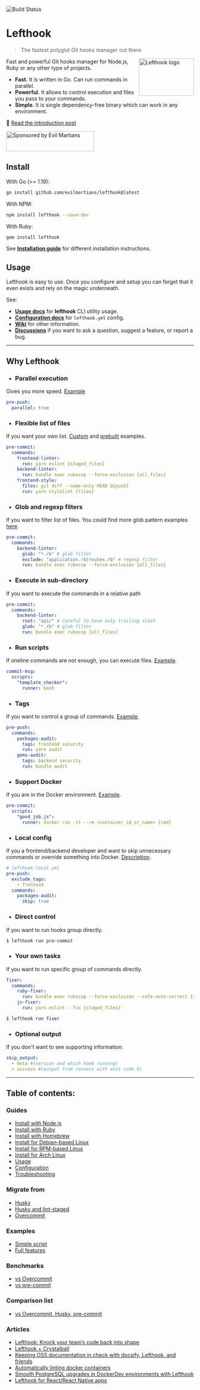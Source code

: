 
![Build Status](https://github.com/evilmartians/lefthook/actions/workflows/test.yml/badge.svg?branch=master)

# Lefthook

> The fastest polyglot Git hooks manager out there

<img align="right" width="147" height="100" title="Lefthook logo"
     src="./logo_sign.svg">

Fast and powerful Git hooks manager for Node.js, Ruby or any other type of projects.

* **Fast.** It is written in Go. Can run commands in parallel.
* **Powerful.** It allows to control execution and files you pass to your commands.
* **Simple.** It is single dependency-free binary which can work in any environment.

📖 [Read the introduction post](https://evilmartians.com/chronicles/lefthook-knock-your-teams-code-back-into-shape?utm_source=lefthook)

<a href="https://evilmartians.com/?utm_source=lefthook">
<img src="https://evilmartians.com/badges/sponsored-by-evil-martians.svg" alt="Sponsored by Evil Martians" width="236" height="54"></a>

## Install

With Go (>= 1.19):

```bash
go install github.com/evilmartians/lefthook@latest
```

With NPM:

```bash
npm install lefthook --save-dev
```

With Ruby:

```bash
gem install lefthook
```

See **[Installation guide](./docs/install.md)** for different installation instructions.

## Usage

Lefthook is easy to use. Once you configure and setup you can forget that it even exists and rely on the magic underneath.

See:

- [**Usage docs**](./docs/usage.md) for **lefthook** CLI utility usage.
- [**Configuration docs**](./docs/configuration.md) for `lefthook.yml` config.
- [**Wiki**](https://github.com/evilmartians/lefthook/wiki) for other information.
- [**Discussions**](https://github.com/evilmartians/lefthook/discussions) if you want to ask a question, suggest a feature, or report a bug.

***

## Why Lefthook

* ### **Parallel execution**
Gives you more speed. [Example](./docs/full_guide.md#parallel-execution)

```yml
pre-push:
  parallel: true
```

* ### **Flexible list of files**
If you want your own list. [Custom](./docs/full_guide.md#custom-file-list) and [prebuilt](./docs/full_guide.md#select-specific-file-groups) examples.

```yml
pre-commit:
  commands:
    frontend-linter:
      run: yarn eslint {staged_files}
    backend-linter:
      run: bundle exec rubocop --force-exclusion {all_files}
    frontend-style:
      files: git diff --name-only HEAD @{push}
      run: yarn stylelint {files}
```

* ### **Glob and regexp filters**
If you want to filter list of files. You could find more glob pattern examples [here](https://github.com/gobwas/glob#example).

```yml
pre-commit:
  commands:
    backend-linter:
      glob: "*.rb" # glob filter
      exclude: "application.rb|routes.rb" # regexp filter
      run: bundle exec rubocop --force-exclusion {all_files}
```

* ### **Execute in sub-directory**
If you want to execute the commands in a relative path

```yml
pre-commit:
  commands:
    backend-linter:
      root: "api/" # Careful to have only trailing slash
      glob: "*.rb" # glob filter
      run: bundle exec rubocop {all_files}
```

* ### **Run scripts**

If oneline commands are not enough, you can execute files. [Example](./docs/full_guide.md#bash-script-example).

```yml
commit-msg:
  scripts:
    "template_checker":
      runner: bash
```

* ### **Tags**
If you want to control a group of commands. [Example](./docs/full_guide.md#skipping-commands-by-tags).

```yml
pre-push:
  commands:
    packages-audit:
      tags: frontend security
      run: yarn audit
    gems-audit:
      tags: backend security
      run: bundle audit
```

* ### **Support Docker**

If you are in the Docker environment. [Example](./docs/full_guide.md#referencing-commands-from-lefthookyml).

```yml
pre-commit:
  scripts:
    "good_job.js":
      runner: docker run -it --rm <container_id_or_name> {cmd}
```

* ### **Local config**

If you a frontend/backend developer and want to skip unnecessary commands or override something into Docker. [Description](./docs/full_guide.md#local-config).

```yml
# lefthook-local.yml
pre-push:
  exclude_tags:
    - frontend
  commands:
    packages-audit:
      skip: true
```

* ### **Direct control**

If you want to run hooks group directly.

```bash
$ lefthook run pre-commit
```

* ### **Your own tasks**

If you want to run specific group of commands directly.

```yml
fixer:
  commands:
    ruby-fixer:
      run: bundle exec rubocop --force-exclusion --safe-auto-correct {staged_files}
    js-fixer:
      run: yarn eslint --fix {staged_files}
```
```bash
$ lefthook run fixer
```

* ### **Optional output**
If you don't want to see supporting information:
```yml
skip_output:
  - meta #(version and which hook running)
  - success #(output from runners with exit code 0)
```

---

## Table of contents:

### Guides

* [Install with Node.js](./docs/install.md#node)
* [Install with Ruby](./docs/install.md#ruby)
* [Install with Homebrew](./docs/install.md#homebrew)
* [Install for Debian-based Linux](./docs/install.md#deb)
* [Install for RPM-based Linux](./docs/install.md#rpm)
* [Install for Arch Linux](./docs/install.md#arch)
* [Usage](./docs/usage.md)
* [Configuration](./docs/configuration.md)
* [Troubleshooting](https://github.com/evilmartians/lefthook/wiki/Troubleshooting)

### Migrate from
* [Husky](https://github.com/evilmartians/lefthook/wiki/Migration-from-husky)
* [Husky and lint-staged](https://github.com/evilmartians/lefthook/wiki/Migration-from-husky-with-lint-staged)
* [Overcommit](https://github.com/evilmartians/lefthook/wiki/Migration-from-overcommit)

### Examples
* [Simple script](https://github.com/evilmartians/lefthook/tree/master/examples/with_scripts)
* [Full features](https://github.com/evilmartians/lefthook/tree/master/examples/complete)

### Benchmarks
* [vs Overcommit](https://github.com/evilmartians/lefthook/wiki/Benchmark-lefthook-vs-overcommit)
* [vs pre-commit](https://github.com/evilmartians/lefthook/wiki/Benchmark-lefthook-vs-pre-commit)

### Comparison list
* [vs Overcommit, Husky, pre-commit](https://github.com/evilmartians/lefthook/wiki/Comparison-with-other-solutions)

### Articles
* [Lefthook: Knock your team’s code back into shape](https://evilmartians.com/chronicles/lefthook-knock-your-teams-code-back-into-shape?utm_source=lefthook)
* [Lefthook + Crystalball](https://evilmartians.com/chronicles/lefthook-crystalball-and-git-magic?utm_source=lefthook)
* [Keeping OSS documentation in check with docsify, Lefthook, and friends](https://evilmartians.com/chronicles/keeping-oss-documentation-in-check-with-docsify-lefthook-and-friends?utm_source=lefthook)
* [Automatically linting docker containers](https://dev.to/nitzano/linting-docker-containers-2lo6?utm_source=lefthook)
* [Smooth PostgreSQL upgrades in DockerDev environments with Lefthook](https://dev.to/palkan_tula/smooth-postgresql-upgrades-in-dockerdev-environments-with-lefthook-203k?utm_source=lefthook)
* [Lefthook for React/React Native apps](https://blog.logrocket.com/deep-dive-into-lefthook-react-native?utm_source=lefthook)
